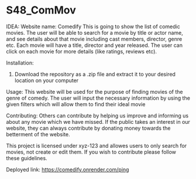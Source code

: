 # S48_ComMov

IDEA:
Website name: Comedify
This is going to show the list of comedic movies. The user will be able to search for a movie by title or actor name, and see details about that movie including cast members, director, genre etc. Each movie will have a title, director and year released. The user can click on each movie for more details (like ratings, reviews etc).

Installation:
1. Download the repository as a .zip file and extract it to your desired location on your computer

Usage:
This website will be used for the purpose of finding movies of the genre of comedy. The user will input the necessary information by using the given filters which will allow them to find their ideal movie

Contributing:
Others can contribute by helping us improve and informing us about any movie which we have missed. If the public takes an interest in our website, they can always contribute by donating money towards the betterment of the website.


This project is licensed under xyz-123 and allowes users to only search  for movies, not create or edit them. If you wish to contribute please follow these guidelines.

Deployed link: https://comedify.onrender.com/ping
